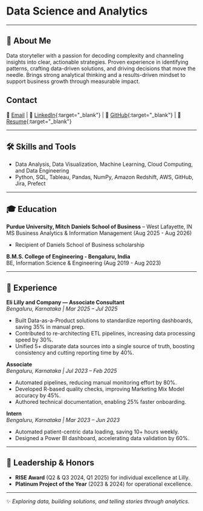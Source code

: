 # Data Science and Analytics

---

## 👋 About Me
Data storyteller with a passion for decoding complexity and channeling insights into clear, actionable strategies.
Proven experience in identifying patterns, crafting data-driven solutions, and driving decisions that move the
needle. Brings strong analytical thinking and a results-driven mindset to support business growth through
measurable impact.

## Contact  
📧 [Email](mailto:sdurg@purdue.edu)  | 🔗 [LinkedIn](https://www.linkedin.com/in/sughoshdurg/){:target="_blank"}  | 🔗 [GitHub](https://github.com/sughoshdurg){:target="_blank"}  | 📄 [Resume](assets/Sughosh_Durg_Resume.pdf){:target="_blank"}

---

## 🛠 Skills and Tools
- Data Analysis, Data Visualization, Machine Learning, Cloud Computing, and Data Engineering  
- Python, SQL, Tableau, Pandas, NumPy, Amazon Redshift, AWS, GitHub, Jira, Prefect
  
---

## 🎓 Education
**Purdue University, Mitch Daniels School of Business** – West Lafayette, IN  
MS Business Analytics & Information Management (Aug 2025 - Aug 2026)  
- Recipient of Daniels School of Business scholarship

**B.M.S. College of Engineering - Bengaluru, India**  
BE, Information Science & Engineering (Aug 2019 - Aug 2023)  

---

## 💼 Experience

**Eli Lilly and Company — Associate Consultant**  
*Bengaluru, Karnataka | Mar 2025 – Jul 2025*  
- Built Data-as-a-Product solutions to standardize reporting dashboards, saving 35% in manual prep.  
- Contributed to re-architecting ETL pipelines, increasing data processing speed by 30%.  
- Unified 5+ disparate data sources into a single source of truth, boosting consistency and cutting reporting time by 40%.  

**Associate**  
*Bengaluru, Karnataka | Jul 2023 – Feb 2025*  
- Automated pipelines, reducing manual monitoring effort by 80%.  
- Developed R-based quality checks, improving Marketing Mix Model accuracy by 45%.  
- Authored technical documentation, enabling 25% faster onboarding.  

**Intern**  
*Bengaluru, Karnataka | Mar 2023 – Jun 2023*  
- Automated patient-centric data loading, saving 10+ hours weekly.  
- Designed a Power BI dashboard, accelerating data validation by 60%.  

---

## 🌟 Leadership & Honors
- **RISE Award** (Q2 & Q3 2024, Q1 2025) for individual excellence at Lilly.  
- **Platinum Project of the Year** (2023 & 2024) for operational excellence.
  
---

✨ *Exploring data, building solutions, and telling stories through analytics.*
